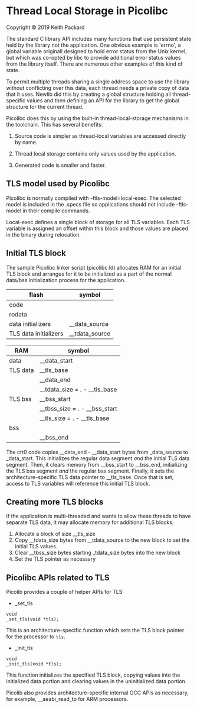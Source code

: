 # Thread Local Storage in Picolibc
Copyright © 2019 Keith Packard

The standard C library API includes many functions that use persistent
state held by the library not the application. One obvious example is
'errno', a global variable originall designed to hold error status
from the Unix kernel, but which was co-opted by libc to provide
additional error status values from the library itself. There are
numerous other examples of this kind of state.

To permit multiple threads sharing a single address space to use the
library without conflicting over this data, each thread needs a
private copy of data that it uses. Newlib did this by creating a
global structure holding all thread-specific values and then defining
an API for the library to get the global structure for the current
thread.

Picolibc does this by using the built-in thread-local-storage
mechanisms in the toolchain. This has several benefits:

 1) Source code is simpler as thread-local variables are
    accessed directly by name.

 2) Thread local storage contains only values used by the
    application.

 3) Generated code is smaller and faster.

## TLS model used by Picolibc

Picolibc is normally compiled with -ftls-model=local-exec. The selected
model is included in the .specs file so applications should not
include -ftls-model in their compile commands.

Local-exec defines a single block of storage for all TLS
variables. Each TLS variable is assigned an offset within this block
and those values are placed in the binary during relocation.

## Initial TLS block

The sample Picolibc linker script (picolibc.ld) allocates RAM for an
initial TLS block and arranges for it to be initialized as a part of
the normal data/bss initialization process for the application.

| flash | symbol |
| ----- | ------ |
| code  |        |
| rodata |       | 
| data initializers | __data_source |
| TLS data initializers | __tdata_source |

| RAM  | symbol |
| ---- | ------ |
| data | __data_start |
| TLS data | __tls_base |
|          | __data_end |
|          | __tdata_size = . - __tls_base |
| TLS bss | __bss_start |
|         | __tbss_size = . - __bss_start |
|         | __tls_size = . - __tls_base  |
| bss | |
|     | __bss_end 

The crt0 code copies __data_end - __data_start bytes from _data_source
to _data_start. This initializes the regular data segment *and* the
initial TLS data segment. Then, it clears memory from __bss_start to
__bss_end, initializing the TLS bss segment *and* the regular bss
segment. Finally, it sets the architecture-specific TLS data pointer
to __tls_base. Once that is set, access to TLS variables will
reference this initial TLS block.

## Creating more TLS blocks

If the application is multi-threaded and wants to allow these threads
to have separate TLS data, it may allocate memory for additional TLS
blocks:

 1) Allocate a block of size  __tls_size
 2) Copy __tdata_size bytes from __tdata_source to the new block to
    set the initial TLS values.
 3) Clear __tbss_size bytes starting _tdata_size bytes into the new
    block
 4) Set the TLS pointer as necessary

## Picolibc APIs related to TLS

Picolib provides a couple of helper APIs for TLS:

* _set_tls
```
void
_set_tls(void *tls);
```
This is an architecture-specific function which sets the TLS
block pointer for the processor to `tls`.

* _init_tls
```
void
_init_tls(void *tls);
```
This function initializes the specified TLS block, copying values
into the initialized data portion and clearing values in the
uninitialized data portion.

Picolib also provides architecture-specific internal GCC APIs as
necessary, for example, __aeabi_read_tp for ARM processors.
